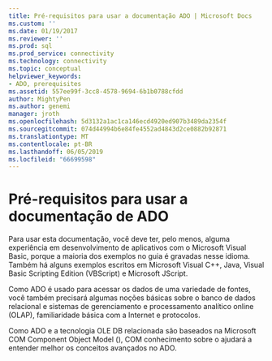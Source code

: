 ```yaml
---
title: Pré-requisitos para usar a documentação ADO | Microsoft Docs
ms.custom: ''
ms.date: 01/19/2017
ms.reviewer: ''
ms.prod: sql
ms.prod_service: connectivity
ms.technology: connectivity
ms.topic: conceptual
helpviewer_keywords:
- ADO, prerequisites
ms.assetid: 557ee99f-3cc8-4578-9694-6b1b0788cfdd
author: MightyPen
ms.author: genemi
manager: jroth
ms.openlocfilehash: 5d3132a1ac1ca146ecd4920ed907b3489da2354f
ms.sourcegitcommit: 074d44994b6e84fe4552ad4843d2ce0882b92871
ms.translationtype: MT
ms.contentlocale: pt-BR
ms.lasthandoff: 06/05/2019
ms.locfileid: "66699598"
---
```

# <a name="prerequisites-for-using-the-ado-documentation"></a>Pré-requisitos para usar a documentação de ADO
Para usar esta documentação, você deve ter, pelo menos, alguma experiência em desenvolvimento de aplicativos com o Microsoft Visual Basic, porque a maioria dos exemplos no guia é gravadas nesse idioma. Também há alguns exemplos escritos em Microsoft Visual C++, Java, Visual Basic Scripting Edition (VBScript) e Microsoft JScript.  
  
 Como ADO é usado para acessar os dados de uma variedade de fontes, você também precisará algumas noções básicas sobre o banco de dados relacional e sistemas de gerenciamento e processamento analítico online (OLAP), familiaridade básica com a Internet e protocolos.  
  
 Como ADO e a tecnologia OLE DB relacionada são baseados na Microsoft COM Component Object Model (), COM conhecimento sobre o ajudará a entender melhor os conceitos avançados no ADO.
